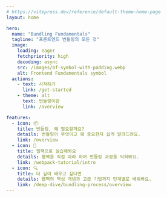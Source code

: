 ```yaml
---
# https://vitepress.dev/reference/default-theme-home-page
layout: home

hero:
  name: "Bundling Fundamentals"
  tagline: "프론트엔드 번들링의 모든 것"
  image:
    loading: eager
    fetchpriority: high
    decoding: async
    src: /images/bf-symbol-with-padding.webp
    alt: Frontend Fundamentals symbol
  actions:
    - text: 시작하기
      link: /get-started
    - theme: alt
      text: 번들링이란
      link: /overview

features:
  - icon: 📦
    title: 번들링, 왜 필요할까요?
    details: 번들링이 무엇이고 왜 중요한지 쉽게 알려드려요.
    link: /overview
  - icon: 🚀
    title: 웹팩으로 실습해봐요
    details: 웹팩을 직접 따라 하며 번들링 과정을 익혀봐요.
    link: /webpack-tutorial/intro
  - icon: 🔍
    title: 더 깊이 배우고 싶다면
    details: 웹팩의 핵심 개념과 고급 기법까지 단계별로 배워봐요.
    link: /deep-dive/bundling-process/overview
---
```

